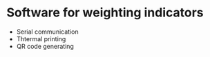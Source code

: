 ﻿#  Software for weighting indicators

- Serial communication
- Thtermal printing
- QR code generating